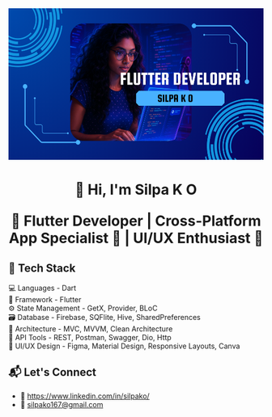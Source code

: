 <img src="https://github.com/silpako/silpako/blob/86efd13fdcb51445f24c6930c3b2936a63239a74/Flutter%20DEVELOPER.png?raw=true" height="300" width="100%" alt="Flutter Developer Banner" />


<h1 align="center"> 👋 Hi, I'm Silpa K O

🚀 **Flutter Developer | Cross-Platform App Specialist 📱 | UI/UX Enthusiast 🎨**

## 🔧 Tech Stack

  💻 Languages         - Dart                                                 
  📱 Framework         - Flutter                                              
  ⚙️ State Management  - GetX, Provider, BLoC                                
  🗃️ Database          - Firebase, SQFlite, Hive, SharedPreferences           
  🧱 Architecture      - MVC, MVVM, Clean Architecture                       
  🔗 API Tools         - REST, Postman, Swagger, Dio, Http                        
  🎨 UI/UX Design      - Figma, Material Design, Responsive Layouts, Canva      

## 📬 Let's Connect

- 💼 https://www.linkedin.com/in/silpako/
- 📧 silpako167@gmail.com
